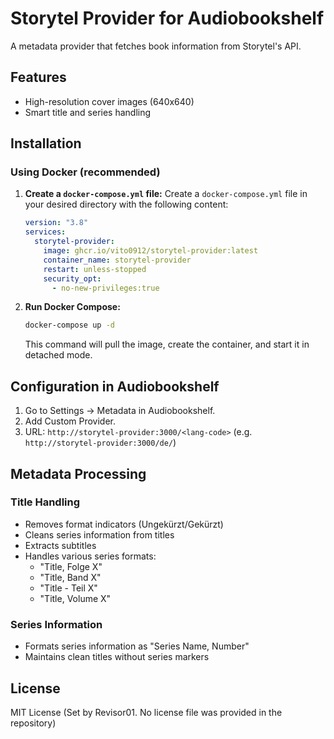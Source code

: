 # Storytel Provider for Audiobookshelf

A metadata provider that fetches book information from Storytel's API.

## Features

- High-resolution cover images (640x640)
- Smart title and series handling

## Installation

### Using Docker (recommended)

1. **Create a `docker-compose.yml` file:** Create a `docker-compose.yml` file in your desired directory with the following content:

    ```yaml
    version: "3.8"
    services:
      storytel-provider:
        image: ghcr.io/vito0912/storytel-provider:latest
        container_name: storytel-provider
        restart: unless-stopped
        security_opt:
          - no-new-privileges:true
    ```

2. **Run Docker Compose:**
    ```bash
    docker-compose up -d
    ```

    This command will pull the image, create the container, and start it in detached mode.

## Configuration in Audiobookshelf

1.  Go to Settings -> Metadata in Audiobookshelf.
2.  Add Custom Provider.
3.  URL: `http://storytel-provider:3000/<lang-code>` (e.g. `http://storytel-provider:3000/de/`)

## Metadata Processing

### Title Handling

- Removes format indicators (Ungekürzt/Gekürzt)
- Cleans series information from titles
- Extracts subtitles
- Handles various series formats:
    - "Title, Folge X"
    - "Title, Band X"
    - "Title - Teil X"
    - "Title, Volume X"

### Series Information

- Formats series information as "Series Name, Number"
- Maintains clean titles without series markers

## License

MIT License (Set by Revisor01.  No license file was provided in the repository)